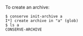 To create an archive:

    $ conserve init-archive a
    I*] create archive in "a" (glob)
    $ ls a
    CONSERVE-ARCHIVE
